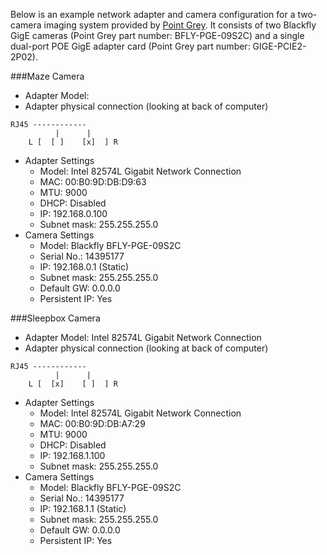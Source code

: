 Below is an example network adapter and camera configuration for a two-camera imaging system provided by [Point Grey](http://www.ptgrey.com/). It consists of two Blackfly GigE cameras (Point Grey part number: BFLY-PGE-09S2C) and a single dual-port POE GigE adapter card (Point Grey part number: GIGE-PCIE2-2P02).

###Maze Camera

- Adapter Model: 
- Adapter physical connection (looking at back of computer)
```
RJ45 ------------
		  |      |
	L [  [ ]    [x]  ] R
```

- Adapter Settings
	- Model: 	     Intel 82574L Gigabit Network Connection
    - MAC:  	     00:B0:9D:DB:D9:63
	- MTU: 		     9000 
	- DHCP:		     Disabled
    - IP:		     192.168.0.100
	- Subnet mask:   255.255.255.0
- Camera Settings
	- Model: 	     Blackfly BFLY-PGE-09S2C
	- Serial No.:    14395177 
    - IP:		     192.168.0.1 (Static)
	- Subnet mask:   255.255.255.0
	- Default GW:    0.0.0.0
	- Persistent IP: Yes
	
###Sleepbox Camera

- Adapter Model: Intel 82574L Gigabit Network Connection
- Adapter physical connection (looking at back of computer)
```
RJ45 ------------
		  |      |
	L [  [x]    [ ]  ] R
```

- Adapter Settings
	- Model: 	     Intel 82574L Gigabit Network Connection
    - MAC:  	     00:B0:9D:DB:A7:29
	- MTU: 		     9000 
	- DHCP:		     Disabled
    - IP:		     192.168.1.100
	- Subnet mask:   255.255.255.0
- Camera Settings
	- Model: 	     Blackfly BFLY-PGE-09S2C
	- Serial No.:    14395177 
    - IP:		     192.168.1.1 (Static)
	- Subnet mask:   255.255.255.0
	- Default GW:    0.0.0.0
	- Persistent IP: Yes